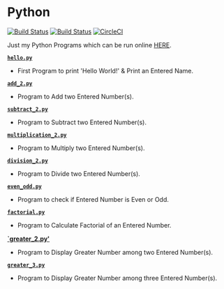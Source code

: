 # Python

[![Build Status](https://github.com/crazyuploader/Python/workflows/Python/badge.svg?branch=master)](https://github.com/crazyuploader/Python/actions) 
[![Build Status](https://travis-ci.com/crazyuploader/Python.svg?branch=master)](https://travis-ci.com/crazyuploader/Python)
[![CircleCI](https://circleci.com/gh/crazyuploader/Python/tree/master.svg?style=svg)](https://circleci.com/gh/crazyuploader/Python/tree/master)

Just my Python Programs which can be run online [HERE](https://python.jugalkishore.repl.run).

<b>[`hello.py`](hello.py)</b>
* First Program to print 'Hello World!' & Print an Entered Name.

<b>[`add_2.py`](add_2.py)</b>
* Program to Add two Entered Number(s).

<b>[`subtract_2.py`](subtract_2.py)</b>
* Program to Subtract two Entered Number(s).

<b>[`multiplication_2.py`](multiplication_2.py)</b>
* Program to Multiply two Entered Number(s).

<b>[`division_2.py`](division_2.py)</b>
* Program to Divide two Entered Number(s).

<b>[`even_odd.py`](even_odd.py)</b>
* Program to check if Entered Number is Even or Odd.

<b>[`factorial.py`](factorial.py)</b>
* Program to Calculate Factorial of an Entered Number.

<b>[`greater_2.py'](greater_2.py)</b>
* Program to Display Greater Number among two Entered Number(s).

<b>[`greater_3.py`](greater_3.py)</b>
* Program to Display Greater Number among three Entered Number(s).
